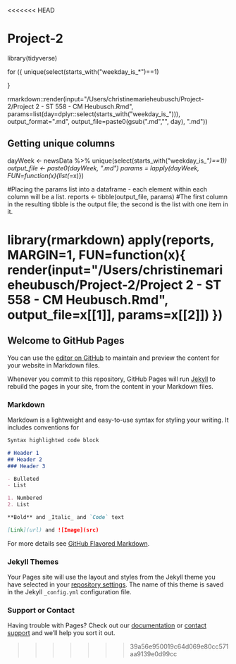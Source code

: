 <<<<<<< HEAD
# Project-2

library(tidyverse)

for ({
unique(select(starts_with("weekday_is_*")==1)

}

rmarkdown::render(input="/Users/christinemarieheubusch/Project-2/Project 2 - ST 558 - CM Heubusch.Rmd",
  params=list(day=dplyr::select(starts_with("weekday_is_"))),
  output_format=".md",
  output_file=paste0(gsub(".md","", day), ".md"))


## Getting unique columns
dayWeek <- newsData %>% unique(select(starts_with("weekday_is_*")==1))
output_file <- paste0(dayWeek, ".md")
params = lapply(dayWeek, FUN=function(x){list(*=x)})

#Placing the params list into a dataframe - each element within each column will be a list.
reports <- tibble(output_file, params) 
#The first column in the resulting tibble is the output file; the second is the list with one item in it.

library(rmarkdown)
apply(reports, MARGIN=1,
          FUN=function(x){
              render(input="/Users/christinemarieheubusch/Project-2/Project 2 - ST 558 - CM Heubusch.Rmd",   
              output_file=x[[1]], params=x[[2]])
          })
=======
## Welcome to GitHub Pages

You can use the [editor on GitHub](https://github.com/cmheubus/Project-2/edit/master/README.md) to maintain and preview the content for your website in Markdown files.

Whenever you commit to this repository, GitHub Pages will run [Jekyll](https://jekyllrb.com/) to rebuild the pages in your site, from the content in your Markdown files.

### Markdown

Markdown is a lightweight and easy-to-use syntax for styling your writing. It includes conventions for

```markdown
Syntax highlighted code block

# Header 1
## Header 2
### Header 3

- Bulleted
- List

1. Numbered
2. List

**Bold** and _Italic_ and `Code` text

[Link](url) and ![Image](src)
```

For more details see [GitHub Flavored Markdown](https://guides.github.com/features/mastering-markdown/).

### Jekyll Themes

Your Pages site will use the layout and styles from the Jekyll theme you have selected in your [repository settings](https://github.com/cmheubus/Project-2/settings). The name of this theme is saved in the Jekyll `_config.yml` configuration file.

### Support or Contact

Having trouble with Pages? Check out our [documentation](https://help.github.com/categories/github-pages-basics/) or [contact support](https://github.com/contact) and we’ll help you sort it out.
>>>>>>> 39a56e950019c64d069e80cc571aa9139e0d99cc
